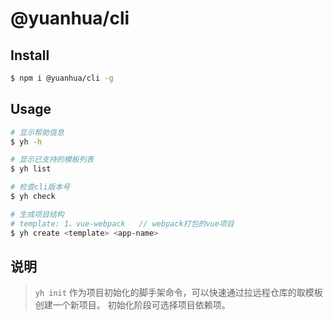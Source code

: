 # @yuanhua/cli

## Install

```bash
$ npm i @yuanhua/cli -g
```

## Usage

```bash
# 显示帮助信息
$ yh -h

# 显示已支持的模板列表
$ yh list

# 检查cli版本号
$ yh check

# 生成项目结构
# template: 1、vue-webpack   // webpack打包的vue项目
$ yh create <template> <app-name>

```

## 说明

> `yh init` 作为项目初始化的脚手架命令，可以快速通过拉远程仓库的取模板创建一个新项目。
> 初始化阶段可选择项目依赖项。
